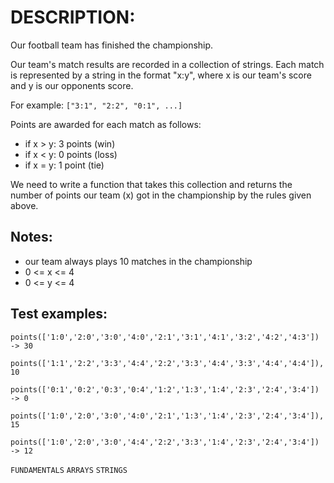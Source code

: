 # DESCRIPTION:

Our football team has finished the championship.

Our team's match results are recorded in a collection of strings. Each match is represented by a string in the format "x:y", where x is our team's score and y is our opponents score.

For example: `["3:1", "2:2", "0:1", ...]`

Points are awarded for each match as follows:

- if x > y: 3 points (win)
- if x < y: 0 points (loss)
- if x = y: 1 point (tie)

We need to write a function that takes this collection and returns the number of points our team (x) got in the championship by the rules given above.

## Notes:

- our team always plays 10 matches in the championship
- 0 <= x <= 4
- 0 <= y <= 4

## Test examples:

`points(['1:0','2:0','3:0','4:0','2:1','3:1','4:1','3:2','4:2','4:3']) -> 30`

`points(['1:1','2:2','3:3','4:4','2:2','3:3','4:4','3:3','4:4','4:4']), 10`

`points(['0:1','0:2','0:3','0:4','1:2','1:3','1:4','2:3','2:4','3:4']) -> 0`

`points(['1:0','2:0','3:0','4:0','2:1','1:3','1:4','2:3','2:4','3:4']), 15`

`points(['1:0','2:0','3:0','4:4','2:2','3:3','1:4','2:3','2:4','3:4']) -> 12`


`FUNDAMENTALS` `ARRAYS` `STRINGS`